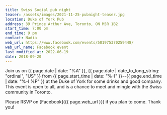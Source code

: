 ```yaml
---
title: Swiss Social pub night
teaser: /assets/images/2021-11-25-pubnight-teaser.jpg
location: Duke of York Pub
address: 39 Prince Arthur Ave, Toronto, ON M5R 1B2
start_time: 7:00 pm
end_time: 9 pm
contact: Nadia
web_url: https://www.facebook.com/events/501975370259448/
web_url_name: Facebook event
last_modified_at: 2022-06-19
date: 2018-09-20
---
```


Join us on {{ page.date | date: "%A" }}, {{ page.date | date_to_long_string:
"ordinal", "US" }} from {{ page.start_time | date: "%-I" }}--{{ page.end_time |
date: "%-I %P" }} at the Duke of York for some drinks and good company. This
event is open to all, and is a chance to meet and mingle with the Swiss
community in Toronto.

Please RSVP on [Facebook]({{ page.web_url }}) if you plan to come. Thank you!
